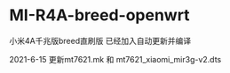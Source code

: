 # MI-R4A-breed-openwrt
小米4A千兆版breed直刷版
已经加入自动更新并编译

2021-6-15  更新mt7621.mk 和 mt7621_xiaomi_mir3g-v2.dts
